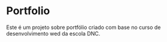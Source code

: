 # Portfolio
Este é um projeto sobre portfólio criado com base no curso de desenvolvimento wed da escola DNC. 
